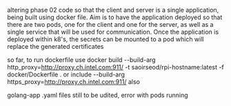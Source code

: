 altering phase 02 code so that the client and server is a single application, being built using docker file. Aim is to have the application deployed so that there are two pods, one for the client and one for the server, as well as a single service that will be used for communication. Once the application is deployed within k8's, the secrets can be mounted to a pod which will replace the generated certificates

so far, to run dockerfile use 
docker build --build-arg http_proxy=http://proxy.ch.intel.com:911/ -t saoirseod/rpi-hostname:latest -f docker/Dockerfile .
or
include --build-arg https_proxy=http://proxy.ch.intel.com:911/ also

golang-app .yaml files still to be udited, error with pods running
